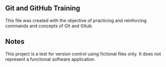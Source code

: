 ## Git and GitHub Training

This file was created with the objective of practicing and reinforcing commands and concepts of Git and Gitub.

## Notes
This project is a test for version control using fictional files only.
It does not represent a functional software application.

